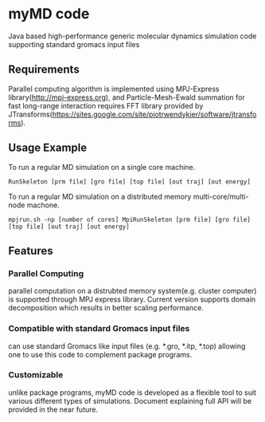 # myMD code

Java based high-performance generic molecular dynamics simulation code supporting
standard gromacs input files


## Requirements

Parallel computing algorithm is implemented using MPJ-Express library(http://mpj-express.org),
and Particle-Mesh-Ewald summation for fast long-range interaction requires FFT library 
provided by JTransforms(https://sites.google.com/site/piotrwendykier/software/jtransforms).


## Usage Example
To run a regular MD simulation on a single core machine.

    RunSkeleton [prm file] [gro file] [top file] [out traj] [out energy]


To run a regular MD simulation on a distributed memory multi-core/multi-node machone.

    mpjrun.sh -np [number of cores] MpiRunSkeleton [prm file] [gro file] [top file] [out traj] [out energy]



## Features
### Parallel Computing
parallel computation on a distrubted memory system(e.g. cluster computer) is supported through MPJ express library. Current version supports domain decomposition which results in better scaling performance. 
### Compatible with standard Gromacs input files
can use standard Gromacs like input files (e.g. *.gro, *.itp, *.top) allowing one to use this code to complement package programs.
### Customizable
unlike package programs, myMD code is developed as a flexible tool to suit various different types of simulations. Document explaining full API will be provided in the near future.

